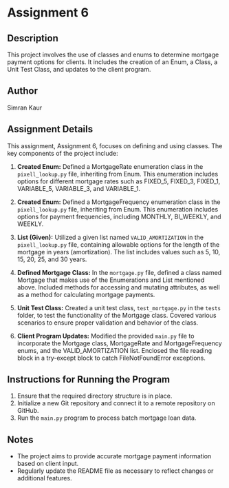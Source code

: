 # Assignment 6

## Description
This project involves the use of classes and enums to determine mortgage payment options for clients. It includes the creation of an Enum, a Class, a Unit Test Class, and updates to the client program.

## Author
Simran Kaur
## Assignment Details
This assignment, Assignment 6, focuses on defining and using classes. The key components of the project include:

1. **Created Enum:** Defined a MortgageRate enumeration class in the `pixell_lookup.py` file, inheriting from Enum. This enumeration includes options for different mortgage rates such as FIXED_5, FIXED_3, FIXED_1, VARIABLE_5, VARIABLE_3, and VARIABLE_1.

2. **Created Enum:** Defined a MortgageFrequency enumeration class in the `pixell_lookup.py` file, inheriting from Enum. This enumeration includes options for payment frequencies, including MONTHLY, BI_WEEKLY, and WEEKLY.

3. **List (Given):** Utilized a given list named `VALID_AMORTIZATION` in the `pixell_lookup.py` file, containing allowable options for the length of the mortgage in years (amortization). The list includes values such as 5, 10, 15, 20, 25, and 30 years.

4. **Defined Mortgage Class:** In the `mortgage.py` file, defined a class named Mortgage that makes use of the Enumerations and List mentioned above. Included methods for accessing and mutating attributes, as well as a method for calculating mortgage payments.

5. **Unit Test Class:** Created a unit test class, `test_mortgage.py` in the `tests` folder, to test the functionality of the Mortgage class. Covered various scenarios to ensure proper validation and behavior of the class.

6. **Client Program Updates:** Modified the provided `main.py` file to incorporate the Mortgage class, MortgageRate and MortgageFrequency enums, and the VALID_AMORTIZATION list. Enclosed the file reading block in a try-except block to catch FileNotFoundError exceptions.

## Instructions for Running the Program
1. Ensure that the required directory structure is in place.
2. Initialize a new Git repository and connect it to a remote repository on GitHub.
3. Run the `main.py` program to process batch mortgage loan data.

## Notes
- The project aims to provide accurate mortgage payment information based on client input.
- Regularly update the README file as necessary to reflect changes or additional features.

